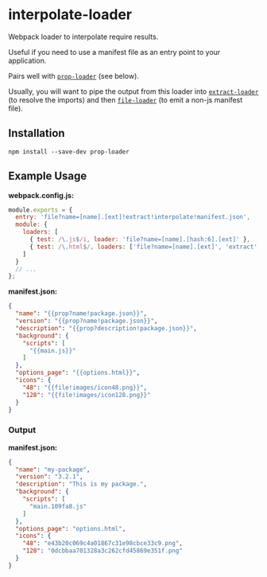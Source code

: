 # interpolate-loader

Webpack loader to interpolate require results.

Useful if you need to use a manifest file as an entry point to your application.

Pairs well with [`prop-loader`](https://github.com/erikdesjardins/prop-loader) (see below).

Usually, you will want to pipe the output from this loader into [`extract-loader`](https://github.com/peerigon/extract-loader) (to resolve the imports) and then [`file-loader`](https://github.com/webpack/file-loader) (to emit a non-js manifest file).

## Installation

`npm install --save-dev prop-loader`

## Example Usage

**webpack.config.js:**

```js
module.exports = {
  entry: 'file?name=[name].[ext]!extract!interpolate!manifest.json',
  module: {
    loaders: [
      { test: /\.js$/i, loader: 'file?name=[name].[hash:6].[ext]' },
      { test: /\.html$/, loaders: ['file?name=[name].[ext]', 'extract', 'html'] }
    ]
  }
  // ...
};
```

**manifest.json:**

```json
{
  "name": "{{prop?name!package.json}}",
  "version": "{{prop?name!package.json}}",
  "description": "{{prop?description!package.json}}",
  "background": {
    "scripts": [
      "{{main.js}}"
    ]
  },
  "options_page": "{{options.html}}",
  "icons": {
    "48": "{{file!images/icon48.png}}",
    "128": "{{file!images/icon128.png}}"
  }
}
```

### Output

**manifest.json:**
```json
{
  "name": "my-package",
  "version": "3.2.1",
  "description": "This is my package.",
  "background": {
    "scripts": [
      "main.109fa8.js"
    ]
  },
  "options_page": "options.html",
  "icons": {
    "48": "e43b20c069c4a01867c31e98cbce33c9.png",
    "128": "0dcbbaa701328a3c262cfd45869e351f.png"
  }
}
```

